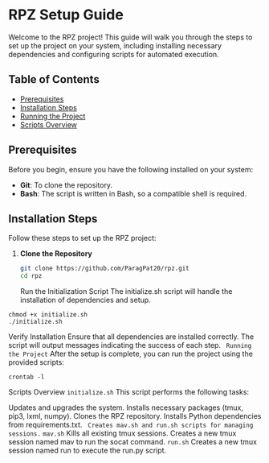 # RPZ Setup Guide

Welcome to the RPZ project! This guide will walk you through the steps to set up the project on your system, including installing necessary dependencies and configuring scripts for automated execution.

## Table of Contents
- [Prerequisites](#prerequisites)
- [Installation Steps](#installation-steps)
- [Running the Project](#running-the-project)
- [Scripts Overview](#scripts-overview)


## Prerequisites

Before you begin, ensure you have the following installed on your system:
- **Git**: To clone the repository.
- **Bash**: The script is written in Bash, so a compatible shell is required.

## Installation Steps

Follow these steps to set up the RPZ project:

1. **Clone the Repository**
   ```bash
   git clone https://github.com/ParagPat20/rpz.git
   cd rpz
   ```
   Run the Initialization Script The initialize.sh script will handle the installation of dependencies and setup.
```
chmod +x initialize.sh
./initialize.sh
```
Verify Installation Ensure that all dependencies are installed correctly. The script will output messages indicating the success of each step.
`
Running the Project`
After the setup is complete, you can run the project using the provided scripts:

```
crontab -l
```
Scripts Overview
`
initialize.sh
`
This script performs the following tasks:

Updates and upgrades the system.
Installs necessary packages (tmux, pip3, lxml, numpy).
Clones the RPZ repository.
Installs Python dependencies from requirements.txt.
`
Creates mav.sh and run.sh scripts for managing sessions.`
`
mav.sh
`
Kills all existing tmux sessions.
Creates a new tmux session named mav to run the socat command.
`
run.sh
`
Creates a new tmux session named run to execute the run.py script.


